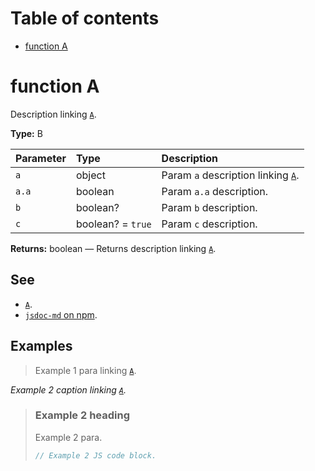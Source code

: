 # Table of contents

- [function A](#function-a)

# function A

Description linking [`A`](#function-a).

**Type:** B

| Parameter | Type              | Description                                       |
| :-------- | :---------------- | :------------------------------------------------ |
| `a`       | object            | Param `a` description linking [`A`](#function-a). |
| `a.a`     | boolean           | Param `a.a` description.                          |
| `b`       | boolean?          | Param `b` description.                            |
| `c`       | boolean? = `true` | Param `c` description.                            |

**Returns:** boolean — Returns description linking [`A`](#function-a).

## See

- [`A`](#function-a).
- [`jsdoc-md` on npm](https://npm.im/jsdoc-md).

## Examples

> Example 1 para linking [`A`](#function-a).

_Example 2 caption linking [`A`](#function-a)._

> ### Example 2 heading
>
> Example 2 para.
>
> ```js
> // Example 2 JS code block.
> ```
